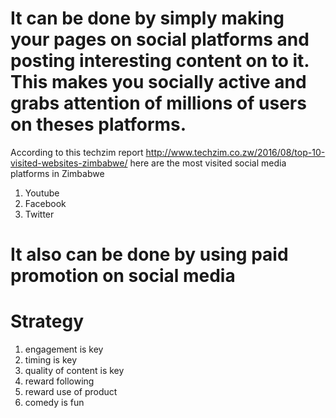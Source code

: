 # It can be done by simply making your pages on social platforms and posting interesting content on to it. This makes you socially active and grabs attention of millions of users on theses platforms.
According to this techzim report http://www.techzim.co.zw/2016/08/top-10-visited-websites-zimbabwe/ here are the most visited social media platforms in Zimbabwe
1.  Youtube 
2.  Facebook
3.  Twitter




# It also can be done by using paid promotion on social media 



# Strategy 
1. engagement is key 
2. timing is key
3. quality of content is key 
4. reward following 
5. reward use of product 
6. comedy is fun 
